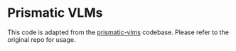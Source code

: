 # Prismatic VLMs

This code is adapted from the [prismatic-vlms](https://github.com/TRI-ML/prismatic-vlms) codebase. Please refer to the original repo for usage.
